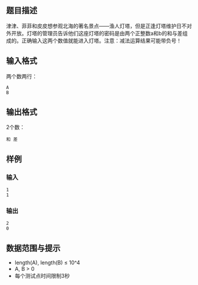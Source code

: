 ## 题目描述
津津、菲菲和皮皮想参观北海的著名景点——渔人灯塔，但是正逢灯塔维护日不对外开放。灯塔的管理员告诉他们这座灯塔的密码是由两个正整数a和b的和与差组成的。正确输入这两个数值就能进入灯塔。注意：减法运算结果可能带负号！

## 输入格式
两个数两行：
```
A
B
```

## 输出格式
2个数：
```
和 差
```

## 样例
### 输入
```
1
1
```
### 输出
```
2
0
```

## 数据范围与提示
- length(A), length(B) ≤ 10^4
- A, B > 0
- 每个测试点时间限制3秒

